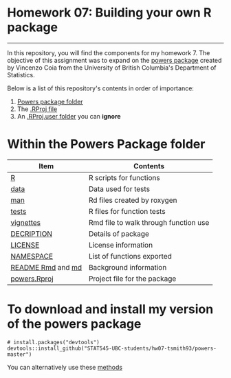 # Homework 07: Building your own R package
------------------------------------------

In this repository, you will find the components for my homework 7. The objective of this assignment was to expand on the [powers package](https://github.com/vincenzocoia/powers) created by Vincenzo Coia from the University of British Columbia's Department of Statistics.

Below is a list of this repository's contents in order of importance:

1. [Powers package folder](https://github.com/STAT545-UBC-students/hw07-tsmith93/tree/master/powers-tsmith93)
2. The [.RProj file](https://github.com/STAT545-UBC-students/hw07-tsmith93/blob/master/hw07-tsmith93.Rproj)
3. An [.RProj.user folder](https://github.com/STAT545-UBC-students/hw07-tsmith93/tree/master/.Rproj.user) you can **ignore**

# Within the Powers Package folder

Item | Contents
-----|--------------
[R](https://github.com/STAT545-UBC-students/hw07-tsmith93/tree/master/powers-tsmith93/R) | R scripts for functions
[data](https://github.com/STAT545-UBC-students/hw07-tsmith93/tree/master/powers-tsmith93/data) | Data used for tests
[man](https://github.com/STAT545-UBC-students/hw07-tsmith93/tree/master/powers-tsmith93/man) | Rd files created by roxygen
[tests](https://github.com/STAT545-UBC-students/hw07-tsmith93/tree/master/powers-tsmith93/tests) | R files for function tests
[vignettes](https://github.com/STAT545-UBC-students/hw07-tsmith93/tree/master/powers-tsmith93/vignettes) | Rmd file to walk through function use
[DECRIPTION](https://github.com/STAT545-UBC-students/hw07-tsmith93/blob/master/powers-tsmith93/DESCRIPTION) | Details of package
[LICENSE](https://github.com/STAT545-UBC-students/hw07-tsmith93/blob/master/powers-tsmith93/LICENSE) | License information
[NAMESPACE](https://github.com/STAT545-UBC-students/hw07-tsmith93/blob/master/powers-tsmith93/NAMESPACE) | List of functions exported
[README Rmd](https://github.com/STAT545-UBC-students/hw07-tsmith93/blob/master/powers-tsmith93/README.Rmd) and [md](https://github.com/STAT545-UBC-students/hw07-tsmith93/blob/master/powers-tsmith93/README.md) | Background information
[powers.Rproj](https://github.com/STAT545-UBC-students/hw07-tsmith93/blob/master/powers-tsmith93/powers.Rproj) | Project file for the package

# To download and install my version of the powers package
```{r gh-installation, eval = FALSE}
# install.packages("devtools")
devtools::install_github("STAT545-UBC-students/hw07-tsmith93/powers-master")
```
You can alternatively use these [methods](http://stat545.com/Classroom/assignments/hw07/hw07-help.html)

